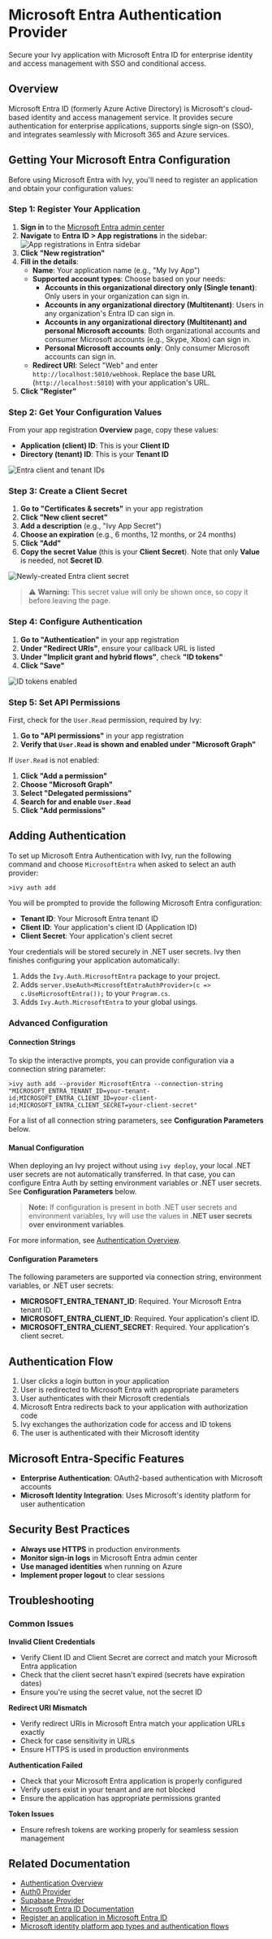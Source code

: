 # Microsoft Entra Authentication Provider

<Ingress>
Secure your Ivy application with Microsoft Entra ID for enterprise identity and access management with SSO and conditional access.
</Ingress>

## Overview

Microsoft Entra ID (formerly Azure Active Directory) is Microsoft's cloud-based identity and access management service. It provides secure authentication for enterprise applications, supports single sign-on (SSO), and integrates seamlessly with Microsoft 365 and Azure services.

## Getting Your Microsoft Entra Configuration

Before using Microsoft Entra with Ivy, you'll need to register an application and obtain your configuration values:

### Step 1: Register Your Application

1. **Sign in** to the [Microsoft Entra admin center](https://entra.microsoft.com)
2. **Navigate** to **Entra ID > App registrations** in the sidebar: ![App registrations in Entra sidebar](assets/entra_app_registrations.webp "App registrations in Entra sidebar")
3. **Click "New registration"**
4. **Fill in the details**:
   - **Name**: Your application name (e.g., "My Ivy App")
   - **Supported account types**: Choose based on your needs:
     - **Accounts in this organizational directory only (Single tenant)**: Only users in your organization can sign in.
     - **Accounts in any organizational directory (Multitenant)**: Users in any organization's Entra ID can sign in.
     - **Accounts in any organizational directory (Multitenant) and personal Microsoft accounts**: Both organizational accounts and consumer Microsoft accounts (e.g., Skype, Xbox) can sign in.
     - **Personal Microsoft accounts only**: Only consumer Microsoft accounts can sign in.
   - **Redirect URI**: Select "Web" and enter `http://localhost:5010/webhook`. Replace the base URL (`http://localhost:5010`) with your application's URL.
5. **Click "Register"**

### Step 2: Get Your Configuration Values

From your app registration **Overview** page, copy these values:

- **Application (client) ID**: This is your **Client ID**
- **Directory (tenant) ID**: This is your **Tenant ID**

![Entra client and tenant IDs](assets/entra_client_and_tenant_ids.webp "Entra client and tenant IDs")

### Step 3: Create a Client Secret

1. **Go to "Certificates & secrets"** in your app registration
2. **Click "New client secret"**
3. **Add a description** (e.g., "Ivy App Secret")
4. **Choose an expiration** (e.g., 6 months, 12 months, or 24 months)
5. **Click "Add"**
6. **Copy the secret Value** (this is your **Client Secret**). Note that only **Value** is needed, not **Secret ID**.

![Newly-created Entra client secret](assets/entra_client_secret.webp "Newly-created Entra client secret")

> ⚠️ **Warning:** This secret value will only be shown once, so copy it before leaving the page.

### Step 4: Configure Authentication

1. **Go to "Authentication"** in your app registration
2. **Under "Redirect URIs"**, ensure your callback URL is listed
3. **Under "Implicit grant and hybrid flows"**, check **"ID tokens"**
4. **Click "Save"**

![ID tokens enabled](assets/entra_id_tokens_enabled.webp "ID tokens enabled")

### Step 5: Set API Permissions

First, check for the `User.Read` permission, required by Ivy:
1. **Go to "API permissions"** in your app registration
2. **Verify that `User.Read` is shown and enabled under "Microsoft Graph"**

If `User.Read` is not enabled:
1. **Click "Add a permission"**
2. **Choose "Microsoft Graph"**
3. **Select "Delegated permissions"**
4. **Search for and enable `User.Read`**
5. **Click "Add permissions"**

## Adding Authentication

To set up Microsoft Entra Authentication with Ivy, run the following command and choose `MicrosoftEntra` when asked to select an auth provider:

```terminal
>ivy auth add
```

You will be prompted to provide the following Microsoft Entra configuration:

- **Tenant ID**: Your Microsoft Entra tenant ID
- **Client ID**: Your application's client ID (Application ID)
- **Client Secret**: Your application's client secret

Your credentials will be stored securely in .NET user secrets. Ivy then finishes configuring your application automatically:

1. Adds the `Ivy.Auth.MicrosoftEntra` package to your project.
2. Adds `server.UseAuth<MicrosoftEntraAuthProvider>(c => c.UseMicrosoftEntra());` to your `Program.cs`.
3. Adds `Ivy.Auth.MicrosoftEntra` to your global usings.

### Advanced Configuration

#### Connection Strings

To skip the interactive prompts, you can provide configuration via a connection string parameter:

```terminal
>ivy auth add --provider MicrosoftEntra --connection-string "MICROSOFT_ENTRA_TENANT_ID=your-tenant-id;MICROSOFT_ENTRA_CLIENT_ID=your-client-id;MICROSOFT_ENTRA_CLIENT_SECRET=your-client-secret"
```

For a list of all connection string parameters, see **Configuration Parameters** below.

#### Manual Configuration

When deploying an Ivy project without using `ivy deploy`, your local .NET user secrets are not automatically transferred. In that case, you can configure Entra Auth by setting environment variables or .NET user secrets. See **Configuration Parameters** below.

> **Note:** If configuration is present in both .NET user secrets and environment variables, Ivy will use the values in **.NET user secrets over environment variables**.

For more information, see [Authentication Overview](Overview.md).

#### Configuration Parameters

The following parameters are supported via connection string, environment variables, or .NET user secrets:

- **MICROSOFT_ENTRA_TENANT_ID**: Required. Your Microsoft Entra tenant ID.
- **MICROSOFT_ENTRA_CLIENT_ID**: Required. Your application's client ID.
- **MICROSOFT_ENTRA_CLIENT_SECRET**: Required. Your application's client secret.

## Authentication Flow

1. User clicks a login button in your application
2. User is redirected to Microsoft Entra with appropriate parameters
3. User authenticates with their Microsoft credentials
4. Microsoft Entra redirects back to your application with authorization code
5. Ivy exchanges the authorization code for access and ID tokens
6. The user is authenticated with their Microsoft identity

## Microsoft Entra-Specific Features

- **Enterprise Authentication**: OAuth2-based authentication with Microsoft accounts
- **Microsoft Identity Integration**: Uses Microsoft's identity platform for user authentication

## Security Best Practices

- **Always use HTTPS** in production environments
- **Monitor sign-in logs** in Microsoft Entra admin center
- **Use managed identities** when running on Azure
- **Implement proper logout** to clear sessions

## Troubleshooting

### Common Issues

**Invalid Client Credentials**
- Verify Client ID and Client Secret are correct and match your Microsoft Entra application
- Check that the client secret hasn't expired (secrets have expiration dates)
- Ensure you're using the secret value, not the secret ID

**Redirect URI Mismatch**
- Verify redirect URIs in Microsoft Entra match your application URLs exactly
- Check for case sensitivity in URLs
- Ensure HTTPS is used in production environments

**Authentication Failed**
- Check that your Microsoft Entra application is properly configured
- Verify users exist in your tenant and are not blocked
- Ensure the application has appropriate permissions granted

**Token Issues**
- Ensure refresh tokens are working properly for seamless session management

## Related Documentation

- [Authentication Overview](Overview.md)
- [Auth0 Provider](Auth0.md)
- [Supabase Provider](Supabase.md)
- [Microsoft Entra ID Documentation](https://learn.microsoft.com/en-us/entra/identity/)
- [Register an application in Microsoft Entra ID](https://learn.microsoft.com/en-us/entra/identity-platform/quickstart-register-app)
- [Microsoft identity platform app types and authentication flows](https://learn.microsoft.com/en-us/entra/identity-platform/authentication-flows-app-scenarios)